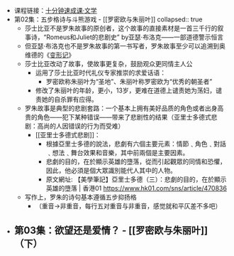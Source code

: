 - 课程链接：[十分钟速成课·文学](https://space.bilibili.com/5981968/favlist?fid=973425868)
- 第02集：五步格诗与斗熊游戏 - [[罗密欧与朱丽叶]]
  collapsed:: true
	- 莎士比亚不是罗朱故事的原创者，这个故事的直接素材是一首三千行的叙事诗，“Romeus和Juliet的悲剧史” by亚瑟·布洛克——一部道德警示恒言
	- 但亚瑟·布洛克也不是罗朱故事的第一书写者，罗朱故事至少可以追溯到奥维德的《[变形记](https://baike.baidu.com/item/%E5%8F%98%E5%BD%A2%E8%AE%B0/3531832?fr=aladdin#/)》
	- 莎士比亚改动了故事，使故事更复杂，鼓励观众更同情主人公
		- 运用了莎士比亚时代礼仪专家推崇的求爱话语：
			- 罗密欧称朱丽叶为“圣地”、朱丽叶称罗密欧为“优秀的朝圣者”
		- 修改了朱丽叶的年龄，更小，13岁，更难在道德上谴责她为荡妇，谴责她的自杀罪有应得。
	- 罗朱故事是典型的悲剧套路：一个基本上拥有美好品质的角色或者出身高贵的角色——犯下某种错误——带来了悲剧性的结果（亚里士多德式悲剧：高尚的人因错误的行为而受难）
		- [[亚里士多德式悲剧]]：
			- 根據亞里士多德的說法，悲劇有六個主要元素：情節﹑角色﹑對話﹑想法﹑舞台效果和音樂，其中前兩個是主要因素。
			- 悲劇的目的，在於顯示英雄的墮落，從而引起觀眾的同情和恐懼，因此，他必須是個大眾識別能代人其中的人物。
			- 原文網址: 【美學筆記】亞里士多德（三）：悲劇的目的，在於顯示英雄的墮落 | 香港01 https://www.hk01.com/sns/article/470836
	- 写作上，罗朱的诗句基本遵循五步抑扬格
		- （重音→非重音，每行五对重音与非重音，感觉就和平仄差不多吧）
- 第03集：欲望还是爱情？ - [[罗密欧与朱丽叶]]（下）
	-